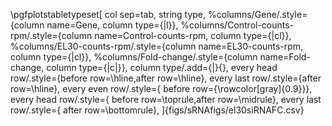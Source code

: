 \pgfplotstabletypeset[
    col sep=tab,
    string type,
   %columns/Gene/.style={column name=Gene, column type={|l}},
   %columns/Control-counts-rpm/.style={column name=Control-counts-rpm, column type={|cl}},
   %columns/EL30-counts-rpm/.style={column name=EL30-counts-rpm, column type={|cl}},
   %columns/Fold-change/.style={column name=Fold-change, column type={|c|}},
   column type/.add={|}{},
    every head row/.style={before row=\hline,after row=\hline},
    every last row/.style={after row=\hline},
    every even row/.style={ before row={\rowcolor[gray]{0.9}}},
every head row/.style={ before row=\toprule,after row=\midrule},
every last row/.style={ after row=\bottomrule},
    ]{figs/sRNAfigs/el30siRNAFC.csv}
